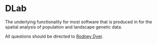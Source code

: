 # DLab

The underlying functionality for most software that is produced in for the spatial analysis of population and landscape genetic data.

All questions should be directed to [Rodney Dyer](mailto://rjdyer@vcu.edu).
